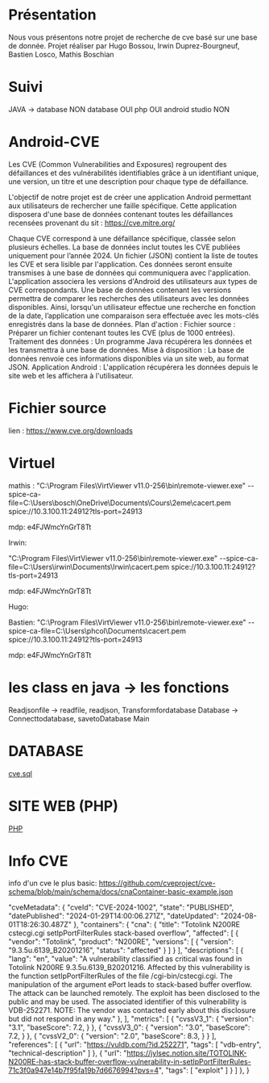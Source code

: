 # Présentation

Nous vous présentons notre projet de recherche de cve basé sur une base de donnée. Projet réaliser par Hugo Bossou, Irwin Duprez-Bourgneuf, Bastien Losco, Mathis Boschian

# Suivi

JAVA -> database NON
database OUI
php OUI
android studio NON

# Android-CVE

Les CVE (Common Vulnerabilities and Exposures) regroupent des défaillances et des vulnérabilités identifiables grâce à un identifiant unique, une version, un titre et une description pour chaque type de défaillance. 

L'objectif de notre projet est de créer une application Android permettant aux utilisateurs de rechercher une faille spécifique. Cette application disposera d'une base de données contenant toutes les défaillances recensées provenant du sit : https://cve.mitre.org/

Chaque CVE correspond à une défaillance spécifique, classée selon plusieurs échelles. La base de données inclut toutes les CVE publiées uniquement pour l’année 2024.
Un fichier (JSON) contient la liste de toutes les CVE et sera lisible par l'application.  Ces données seront ensuite transmises à une base de données qui communiquera avec l'application.
L'application associera les versions d'Android des utilisateurs aux types de CVE correspondants. Une base de données contenant les versions permettra de comparer les recherches des utilisateurs avec les données disponibles. Ainsi, lorsqu'un utilisateur effectue une recherche en fonction de  la date, l’application une comparaison sera effectuée avec les mots-clés enregistrés dans la base de données.
Plan d'action :
Fichier source : Préparer un fichier contenant toutes les CVE (plus de 1000 entrées).
Traitement des données : Un programme Java récupérera les données et les transmettra à une base de données.
Mise à disposition : La base de données renvoie ces informations disponibles via un site web, au format JSON.
Application Android : L'application récupérera les données depuis le site web et les affichera à l'utilisateur.

# Fichier source
lien : https://www.cve.org/downloads

# Virtuel

mathis :
"C:\Program Files\VirtViewer v11.0-256\bin\remote-viewer.exe" --spice-ca-file=C:\Users\bosch\OneDrive\Documents\Cours\2eme\cacert.pem spice://10.3.100.11:24912?tls-port=24913

mdp: e4FJWmcYnGrT8Tt

Irwin:

"C:\Program Files\VirtViewer v11.0-256\bin\remote-viewer.exe" --spice-ca-file=C:\Users\irwin\Documents\Irwin\cacert.pem spice://10.3.100.11:24912?tls-port=24913

mdp: e4FJWmcYnGrT8Tt

Hugo:


Bastien:
"C:\Program Files\VirtViewer v11.0-256\bin\remote-viewer.exe" --spice-ca-file=C:\Users\phcol\Documents\cacert.pem spice://10.3.100.11:24912?tls-port=24913

mdp: e4FJWmcYnGrT8Tt

# les class en java -> les fonctions

Readjsonfile -> readfile, readjson, Transformfordatabase
Database -> Connecttodatabase, savetoDatabase
Main 

# DATABASE

[cve.sql](./cve.sql)

# SITE WEB (PHP)

[PHP](./php)

# Info CVE

info d'un cve le plus basic: https://github.com/cveproject/cve-schema/blob/main/schema/docs/cnaContainer-basic-example.json


"cveMetadata": {
    "cveId": "CVE-2024-1002",
        "state": "PUBLISHED",
        "datePublished": "2024-01-29T14:00:06.271Z",
        "dateUpdated": "2024-08-01T18:26:30.487Z"
    },
    "containers": {
        "cna": {
            "title": "Totolink N200RE cstecgi.cgi setIpPortFilterRules stack-based overflow",
            "affected": [
                {
                    "vendor": "Totolink",
                    "product": "N200RE",
                    "versions": [
                        {
                            "version": "9.3.5u.6139_B20201216",
                            "status": "affected"
                        }
                    ]
                }
            ],
            "descriptions": [
                {
                    "lang": "en",
                    "value": "A vulnerability classified as critical was found in Totolink N200RE 9.3.5u.6139_B20201216. Affected by this vulnerability is the function setIpPortFilterRules of the file /cgi-bin/cstecgi.cgi. The manipulation of the argument ePort leads to stack-based buffer overflow. The attack can be launched remotely. The exploit has been disclosed to the public and may be used. The associated identifier of this vulnerability is VDB-252271. NOTE: The vendor was contacted early about this disclosure but did not respond in any way."
                },
            ],
            "metrics": [
                {
                    "cvssV3_1": {
                        "version": "3.1",
                        "baseScore": 7.2,
                    }
                },
                {
                    "cvssV3_0": {
                        "version": "3.0",
                        "baseScore": 7.2,
                    }
                },
                {
                    "cvssV2_0": {
                        "version": "2.0",
                        "baseScore": 8.3,
                    }
                }
            ],
            "references": [
                {
                    "url": "https://vuldb.com/?id.252271",
                    "tags": [
                        "vdb-entry",
                        "technical-description"
                    ]
                },
                {
                    "url": "https://jylsec.notion.site/TOTOLINK-N200RE-has-stack-buffer-overflow-vulnerability-in-setIpPortFilterRules-71c3f0a947e14b7f95fa19b7d6676994?pvs=4",
                    "tags": [
                        "exploit"
                    ]
                }
            ]
        },
    }
